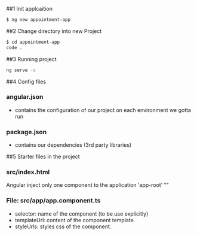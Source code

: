 ##1 Init applcaition

```bash
$ ng new appointment-app
```

##2 Change directory into new Project

```bash
$ cd appointment-app
code .
```

##3 Running project
```bash
ng serve -o
```


##4 Config files
### angular.json
- contains the configuration of our project on each environment we gotta run
### package.json
- contains our dependencies (3rd party libraries)

##5 Starter files in the project
### src/index.html
Angular inject only one component to the application 'app-root'
"<app-root></app-root>"

### File: src/app/app.component.ts
- selector: name of the component (to be use explicitly)
- templateUrl: content of the component template.
- styleUrls: styles css of the component.